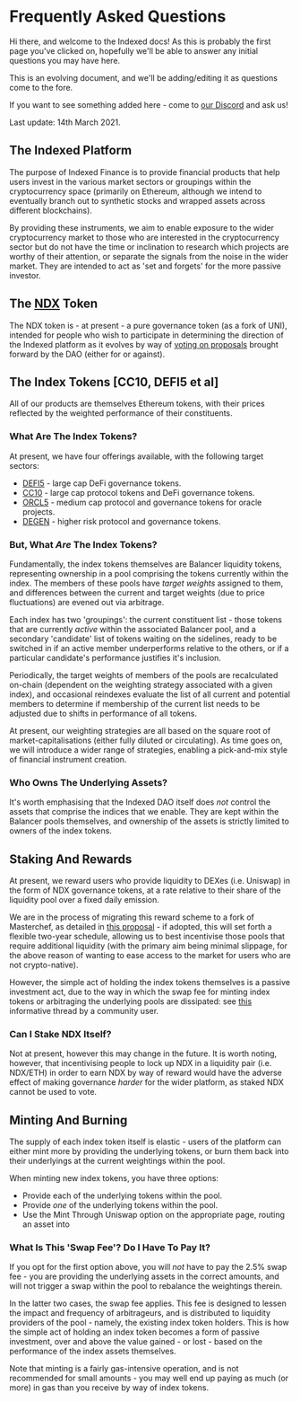 # Frequently Asked Questions

Hi there, and welcome to the Indexed docs! As this is probably the first page you've clicked on, hopefully we'll be able to answer any initial questions you may have here.

This is an evolving document, and we'll be adding/editing it as questions come to the fore.

If you want to see something added here - come to [our Discord](https://discord.gg/jaeSTNPNt9) and ask us!

Last update: 14th March 2021.

## The Indexed Platform

The purpose of Indexed Finance is to provide financial products that help users invest in the various market sectors or groupings within the cryptocurrency space (primarily on Ethereum, although we intend to eventually branch out to synthetic stocks and wrapped assets across different blockchains).

By providing these instruments, we aim to enable exposure to the wider cryptocurrency market to those who are interested in the cryptocurrency sector but do not have the time or inclination to research which projects are worthy of their attention, or separate the signals from the noise in the wider market. They are intended to act as 'set and forgets' for the more passive investor.


## The [NDX](https://www.coingecko.com/en/coins/indexed-finance) Token

The NDX token is - at present - a pure governance token (as a fork of UNI), intended for people who wish to participate in determining the direction of the Indexed platform as it evolves by way of [voting on proposals](https://www.withtally.com/governance/indexed) brought forward by the DAO (either for or against).

## The Index Tokens [CC10, DEFI5 et al]

All of our products are themselves Ethereum tokens, with their prices reflected by the weighted performance of their constituents. 

### What Are The Index Tokens?

At present, we have four offerings available, with the following target sectors:

* [DEFI5](https://www.coingecko.com/en/coins/defi-top-5-index) - large cap DeFi governance tokens.
* [CC10](https://www.coingecko.com/en/coins/cryptocurrency-top-10-index) - large cap protocol tokens and DeFi governance tokens.
* [ORCL5](https://www.coingecko.com/en/coins/oracle-top-5-index) - medium cap protocol and governance tokens for oracle projects.
* [DEGEN](https://www.coingecko.com/en/coins/degen-index) - higher risk protocol and governance tokens.

### But, What _Are_ The Index Tokens?

Fundamentally, the index tokens themselves are Balancer liquidity tokens, representing ownership in a pool comprising the tokens currently within the index. The members of these pools have _target weights_ assigned to them, and differences between the current and target weights (due to price fluctuations) are evened out via arbitrage.

Each index has two 'groupings': the current constituent list - those tokens that are currently _active_ within the associated Balancer pool, and a secondary 'candidate' list of tokens waiting on the sidelines, ready to be switched in if an active member underperforms relative to the others, or if a particular candidate's performance justifies it's inclusion.

Periodically, the target weights of members of the pools are recalculated on-chain (dependent on the weighting strategy associated with a given index), and occasional reindexes evaluate the list of all current and potential members to determine if membership of the current list needs to be adjusted due to shifts in performance of all tokens.

At present, our weighting strategies are all based on the square root of market-capitalisations (either fully diluted or circulating). As time goes on, we will introduce a wider range of strategies, enabling a pick-and-mix style of financial instrument creation.

### Who Owns The Underlying Assets?

It's worth emphasising that the Indexed DAO itself does *not* control the assets that comprise the indices that we enable. They are kept within the Balancer pools themselves, and ownership of the assets is strictly limited to owners of the index tokens.


## Staking And Rewards

At present, we reward users who provide liquidity to DEXes (i.e. Uniswap) in the form of NDX governance tokens, at a rate relative to their share of the liquidity pool over a fixed daily emission.

We are in the process of migrating this reward scheme to a fork of Masterchef, as detailed in [this proposal](https://forum.indexed.finance/t/proposal-dynamic-reward-emission-schedule/510) - if adopted, this will set forth a flexible two-year schedule, allowing us to best incentivise those pools that require additional liquidity (with the primary aim being minimal slippage, for the above reason of wanting to ease access to the market for users who are not crypto-native).

However, the simple act of holding the index tokens themselves is a passive investment act, due to the way in which the swap fee for minting index tokens or arbitraging the underlying pools are dissipated: see [this](https://twitter.com/need3lives/status/1369358000763371522) informative thread by a community user.

### Can I Stake NDX Itself?

Not at present, however this may change in the future. It is worth noting, however, that incentivising people to lock up NDX in a liquidity pair (i.e. NDX/ETH) in order to earn NDX by way of reward would have the adverse effect of making governance _harder_ for the wider platform, as staked NDX cannot be used to vote.

## Minting And Burning

The supply of each index token itself is elastic - users of the platform can either mint more by providing the underlying tokens, or burn them back into their underlyings at the current weightings within the pool.

When minting new index tokens, you have three options:

* Provide each of the underlying tokens within the pool.
* Provide _one_ of the underlying tokens within the pool.
* Use the Mint Through Uniswap option on the appropriate page, routing an asset into 

### What Is This 'Swap Fee'? Do I Have To Pay It?

If you opt for the first option above, you will _not_ have to pay the 2.5% swap fee - you are providing the underlying assets in the correct amounts, and will not trigger a swap within the pool to rebalance the weightings therein.

In the latter two cases, the swap fee applies. This fee is designed to lessen the impact and frequency of arbitrageurs, and is distributed to liquidity providers of the pool - namely, the existing index token holders. This is how the simple act of holding an index token becomes a form of passive investment, over and above the value gained - or lost - based on the performance of the index assets themselves.

Note that minting is a fairly gas-intensive operation, and is not recommended for small amounts - you may well end up paying as much (or more) in gas than you receive by way of index tokens.